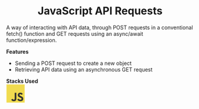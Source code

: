 <div align="center">

<h1>JavaScript API Requests</h1>

</div>

A way of interacting with API data, through POST requests in a conventional fetch() function and GET requests using an async/await function/expression.

<strong>Features</strong>
<br>
 - Sending a POST request to create a new object 
 - Retrieving API data using an asynchronous GET request

 <strong>Stacks Used</strong>
 <br>
 <a target="_blank" rel="noopener noreferrer" href="https://github.com/devicons/devicon/blob/master/icons/javascript/javascript-original.svg"><img src="https://github.com/devicons/devicon/raw/master/icons/javascript/javascript-original.svg" alt="JavaScript" width="50" height="50" style="max-width:100%;"></a>